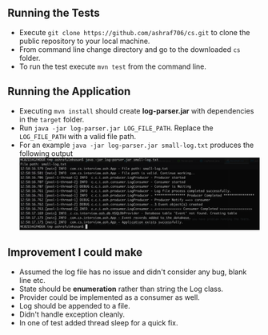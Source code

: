 ## Running the Tests

- Execute `git clone https://github.com/ashraf706/cs.git` to clone the public repository to your local machine.
- From command line change directory and go to the downloaded `cs` folder.
- To run the test execute `mvn test` from the command line. 

## Running the Application
- Executing `mvn install` should create  **log-parser.jar** with dependencies in the `target` folder.
- Run `java -jar log-parser.jar LOG_FILE_PATH`. Replace the `LOG_FILE_PATH` with a valid file path.
- For an example `java -jar log-parser.jar small-log.txt` produces the following output
  ![sample](./sample.png)

## Improvement I could make

- Assumed the log file has no issue and didn't consider any bug, blank line etc. 
- State should be **enumeration** rather than string the Log class.
- Provider could be implemented as a consumer as well.
- Log should be appended to a file.
- Didn't handle exception cleanly.
- In one of test added thread sleep for a quick fix.